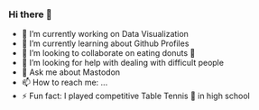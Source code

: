### Hi there 👋

<!--
**alark/alark** is a ✨ _special_ ✨ repository because its `README.md` (this file) appears on your GitHub profile.

Here are some ideas to get you started:
-->

- 🔭 I’m currently working on Data Visualization
- 🌱 I’m currently learning about Github Profiles
- 👯 I’m looking to collaborate on eating donuts 🍩
- 🤔 I’m looking for help with dealing with difficult people
- 💬 Ask me about Mastodon
- 📫 How to reach me: ...
- ⚡ Fun fact: I played competitive Table Tennis 🏓 in high school

